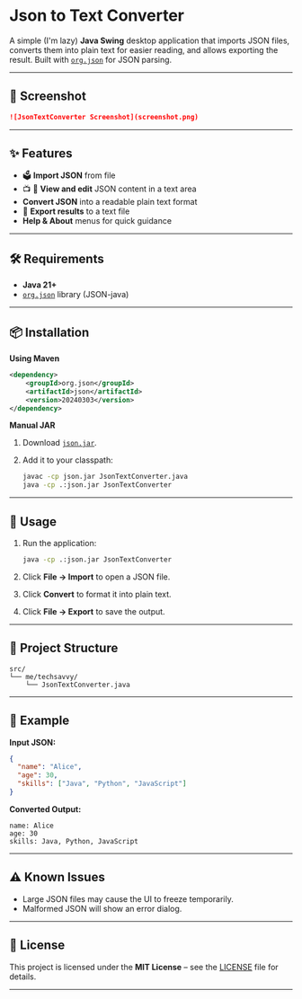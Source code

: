 # Json to Text Converter

A simple (I'm lazy) **Java Swing** desktop application that imports JSON files, converts them into plain text for easier reading, and allows exporting the result.
Built with [`org.json`](https://stleary.github.io/JSON-java/) for JSON parsing.

---

## 📸 Screenshot

```md
![JsonTextConverter Screenshot](screenshot.png)
```

---

## ✨ Features

* :ballot_box:  **Import JSON** from file
* :tv: :pencil: **View and edit** JSON content in a text area
* **Convert JSON** into a readable plain text format
* :floppy_disk:  **Export results** to a text file
* **Help & About** menus for quick guidance

---

## 🛠 Requirements

* **Java 21+**
* [`org.json`](https://stleary.github.io/JSON-java/) library (JSON-java)

---

## 📦 Installation

**Using Maven**

```xml
<dependency>
    <groupId>org.json</groupId>
    <artifactId>json</artifactId>
    <version>20240303</version>
</dependency>
```

**Manual JAR**

1. Download [`json.jar`](https://mvnrepository.com/artifact/org.json/json).
2. Add it to your classpath:

   ```bash
   javac -cp json.jar JsonTextConverter.java
   java -cp .:json.jar JsonTextConverter
   ```

---

## 🚀 Usage

1. Run the application:

   ```bash
   java -cp .:json.jar JsonTextConverter
   ```
2. Click **File → Import** to open a JSON file.
3. Click **Convert** to format it into plain text.
4. Click **File → Export** to save the output.

---

## 📂 Project Structure

```
src/
└── me/techsavvy/
    └── JsonTextConverter.java
```

---

## 🧪 Example

**Input JSON:**

```json
{
  "name": "Alice",
  "age": 30,
  "skills": ["Java", "Python", "JavaScript"]
}
```

**Converted Output:**

```
name: Alice
age: 30
skills: Java, Python, JavaScript
```

---

## ⚠️ Known Issues

* Large JSON files may cause the UI to freeze temporarily.
* Malformed JSON will show an error dialog.

---

## 📜 License

This project is licensed under the **MIT License** – see the [LICENSE](LICENSE) file for details.

---
